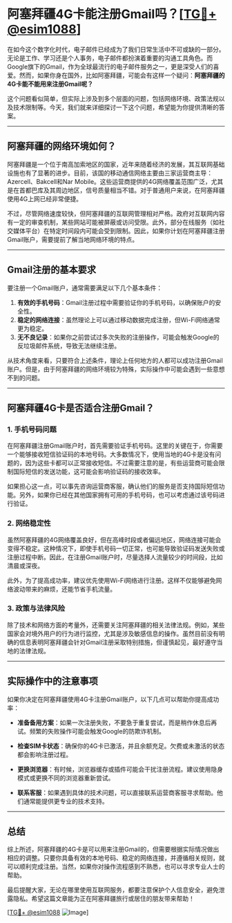 # 阿塞拜疆4G卡能注册Gmail吗？[[TG💪+ @esim1088](https://t.me/s/esim1088)]

在如今这个数字化时代，电子邮件已经成为了我们日常生活中不可或缺的一部分。无论是工作、学习还是个人事务，电子邮件都扮演着重要的沟通工具角色。而Google旗下的Gmail，作为全球最流行的电子邮件服务之一，更是深受人们的喜爱。然而，如果你身在国外，比如阿塞拜疆，可能会有这样一个疑问：**阿塞拜疆的4G卡能不能用来注册Gmail呢？**

这个问题看似简单，但实际上涉及到多个层面的问题，包括网络环境、政策法规以及技术限制等。今天，我们就来详细探讨一下这个问题，希望能为你提供清晰的答案。

---

## 阿塞拜疆的网络环境如何？

阿塞拜疆是一个位于南高加索地区的国家，近年来随着经济的发展，其互联网基础设施也有了显著的进步。目前，该国的移动通信网络主要由三家运营商主导：Azercell、Bakcell和Nar Mobile。这些运营商提供的4G网络覆盖范围广泛，尤其是在首都巴库及其周边地区，信号质量相当不错。对于普通用户来说，在阿塞拜疆使用4G上网已经非常便捷。

不过，尽管网络速度较快，但阿塞拜疆的互联网管理相对严格。政府对互联网内容有一定的审查机制，某些网站可能被屏蔽或访问受限。此外，部分在线服务（如社交媒体平台）在特定时间段内可能会受到限制。因此，如果你计划在阿塞拜疆注册Gmail账户，需要提前了解当地网络环境的特点。

---

## Gmail注册的基本要求

要注册一个Gmail账户，通常需要满足以下几个基本条件：

1. **有效的手机号码**：Gmail注册过程中需要验证你的手机号码，以确保账户的安全性。
2. **稳定的网络连接**：虽然理论上可以通过移动数据完成注册，但Wi-Fi网络通常更为稳定。
3. **无不良记录**：如果你之前尝试过多次失败的注册操作，可能会触发Google的反垃圾邮件系统，导致无法继续注册。

从技术角度来看，只要符合上述条件，理论上任何地方的人都可以成功注册Gmail账户。但是，由于阿塞拜疆的网络环境较为特殊，实际操作中可能会遇到一些意想不到的问题。

---

## 阿塞拜疆4G卡是否适合注册Gmail？

### 1. 手机号码问题

在阿塞拜疆注册Gmail账户时，首先需要验证手机号码。这里的关键在于，你需要一个能够接收短信验证码的本地号码。大多数情况下，使用当地的4G卡是没有问题的，因为这些卡都可以正常接收短信。不过需要注意的是，有些运营商可能会限制国际短信的发送功能，这可能会影响验证码的接收效率。

如果担心这一点，可以事先咨询运营商客服，确认他们的服务是否支持国际短信功能。另外，如果你已经在其他国家拥有可用的手机号码，也可以考虑通过该号码进行验证。

### 2. 网络稳定性

虽然阿塞拜疆的4G网络覆盖良好，但在高峰时段或者偏远地区，网络连接可能会变得不稳定。这种情况下，即使手机号码一切正常，也可能导致验证码发送失败或注册过程中断。因此，在注册Gmail账户时，尽量选择人流量较少的时间段，比如清晨或深夜。

此外，为了提高成功率，建议优先使用Wi-Fi网络进行注册。这样不仅能够避免网络波动带来的麻烦，还能节省手机流量。

### 3. 政策与法律风险

除了技术和网络方面的考量外，还需要关注阿塞拜疆的相关法律法规。例如，某些国家会对境外用户的行为进行监控，尤其是涉及敏感信息的操作。虽然目前没有明确的信息表明阿塞拜疆会针对Gmail注册采取特别措施，但谨慎起见，最好遵守当地的法律法规。

---

## 实际操作中的注意事项

如果你决定在阿塞拜疆使用4G卡注册Gmail账户，以下几点可以帮助你提高成功率：

- **准备备用方案**：如果一次注册失败，不要急于重复尝试，而是稍作休息后再试。频繁的失败操作可能会触发Google的防欺诈机制。
  
- **检查SIM卡状态**：确保你的4G卡已激活，并且余额充足。欠费或未激活的状态都会影响注册过程。

- **更换浏览器**：有时候，浏览器缓存或插件可能会干扰注册流程。建议使用隐身模式或更换不同的浏览器重新尝试。

- **联系客服**：如果遇到具体的技术问题，可以直接联系运营商客服寻求帮助。他们通常能提供更专业的技术支持。

---

## 总结

综上所述，阿塞拜疆的4G卡是可以用来注册Gmail的，但需要根据实际情况做出相应的调整。只要你具备有效的本地号码、稳定的网络连接，并遵循相关规则，就可以顺利完成注册。当然，如果你对操作流程感到不熟悉，也可以寻求专业人士的帮助。

最后提醒大家，无论在哪里使用互联网服务，都要注意保护个人信息安全，避免泄露隐私。希望这篇文章能为正在阿塞拜疆旅行或居住的朋友带来帮助！

[[TG💪+ @esim1088](https://t.me/s/esim1088) ![Image](https://i.postimg.cc/4NQfJmqS/Snipaste-2025-05-13-00-14-12.png)]